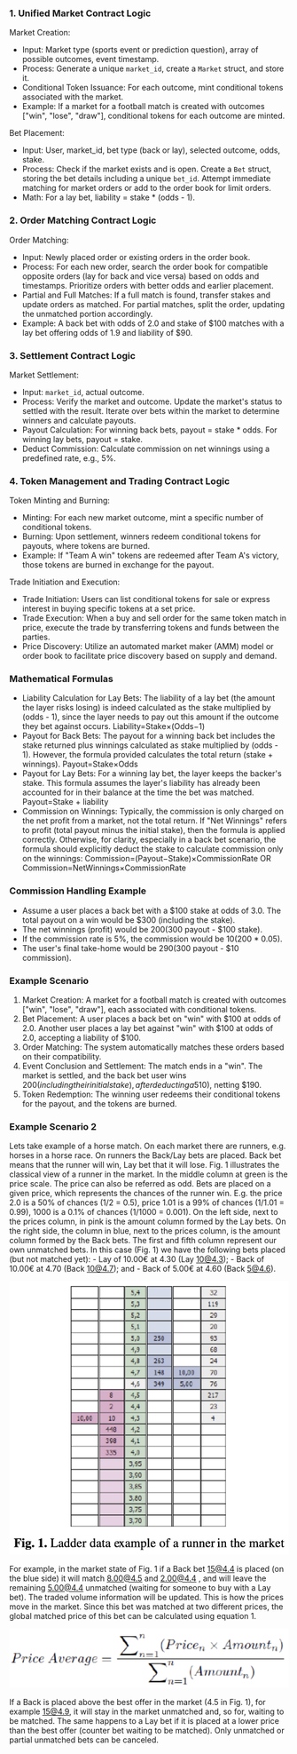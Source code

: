 ### 1\. Unified Market Contract Logic

Market Creation:

-   Input: Market type (sports event or prediction question), array of possible outcomes, event timestamp.
-   Process: Generate a unique `market_id`, create a `Market` struct, and store it.
-   Conditional Token Issuance: For each outcome, mint conditional tokens associated with the market.
-   Example: If a market for a football match is created with outcomes \["win", "lose", "draw"\], conditional tokens for each outcome are minted.

Bet Placement:

-   Input: User, market\_id, bet type (back or lay), selected outcome, odds, stake.
-   Process: Check if the market exists and is open. Create a `Bet` struct, storing the bet details including a unique `bet_id`. Attempt immediate matching for market orders or add to the order book for limit orders.
-   Math: For a lay bet, liability = stake \* (odds - 1).

### 2\. Order Matching Contract Logic

Order Matching:

-   Input: Newly placed order or existing orders in the order book.
-   Process: For each new order, search the order book for compatible opposite orders (lay for back and vice versa) based on odds and timestamps. Prioritize orders with better odds and earlier placement.
-   Partial and Full Matches: If a full match is found, transfer stakes and update orders as matched. For partial matches, split the order, updating the unmatched portion accordingly.
-   Example: A back bet with odds of 2.0 and stake of $100 matches with a lay bet offering odds of 1.9 and liability of $90.

### 3\. Settlement Contract Logic

Market Settlement:

-   Input: `market_id`, actual outcome.
-   Process: Verify the market and outcome. Update the market's status to settled with the result. Iterate over bets within the market to determine winners and calculate payouts.
-   Payout Calculation: For winning back bets, payout = stake \* odds. For winning lay bets, payout = stake.
-   Deduct Commission: Calculate commission on net winnings using a predefined rate, e.g., 5%.

### 4\. Token Management and Trading Contract Logic

Token Minting and Burning:

-   Minting: For each new market outcome, mint a specific number of conditional tokens.
-   Burning: Upon settlement, winners redeem conditional tokens for payouts, where tokens are burned.
-   Example: If "Team A win" tokens are redeemed after Team A's victory, those tokens are burned in exchange for the payout.

Trade Initiation and Execution:

-   Trade Initiation: Users can list conditional tokens for sale or express interest in buying specific tokens at a set price.
-   Trade Execution: When a buy and sell order for the same token match in price, execute the trade by transferring tokens and funds between the parties.
-   Price Discovery: Utilize an automated market maker (AMM) model or order book to facilitate price discovery based on supply and demand.

### Mathematical Formulas

-   Liability Calculation for Lay Bets: The liability of a lay bet (the amount the layer risks losing) is indeed calculated as the stake multiplied by (odds - 1), since the layer needs to pay out this amount if the outcome they bet against occurs. Liability=Stake×(Odds−1)
-   Payout for Back Bets: The payout for a winning back bet includes the stake returned plus winnings calculated as stake multiplied by (odds - 1). However, the formula provided calculates the total return (stake + winnings). Payout=Stake×Odds
-   Payout for Lay Bets: For a winning lay bet, the layer keeps the backer's stake. This formula assumes the layer's liability has already been accounted for in their balance at the time the bet was matched. Payout=Stake + liability
-   Commission on Winnings: Typically, the commission is only charged on the net profit from a market, not the total return. If "Net Winnings" refers to profit (total payout minus the initial stake), then the formula is applied correctly. Otherwise, for clarity, especially in a back bet scenario, the formula should explicitly deduct the stake to calculate commission only on the winnings: Commission=(Payout−Stake)×CommissionRate OR Commission=NetWinnings×CommissionRate
  
### Commission Handling Example

-   Assume a user places a back bet with a $100 stake at odds of 3.0. The total payout on a win would be $300 (including the stake).
-   The net winnings (profit) would be $200 ($300 payout - $100 stake).
-   If the commission rate is 5%, the commission would be $10 ($200 \* 0.05).
-   The user's final take-home would be $290 ($300 payout - $10 commission).

### Example Scenario

1.  Market Creation: A market for a football match is created with outcomes \["win", "lose", "draw"\], each associated with conditional tokens.
2.  Bet Placement: A user places a back bet on "win" with $100 at odds of 2.0. Another user places a lay bet against "win" with $100 at odds of 2.0, accepting a liability of $100.
3.  Order Matching: The system automatically matches these orders based on their compatibility.
4.  Event Conclusion and Settlement: The match ends in a "win". The market is settled, and the back bet user wins $200 (including their initial stake), after deducting a 5% commission ($10), netting $190.
5.  Token Redemption: The winning user redeems their conditional tokens for the payout, and the tokens are burned.
   

### Example Scenario 2
Lets take example of a horse match. On each market there are runners, e.g. horses in a horse race. On runners the Back/Lay bets are placed. Back bet means that the runner will win, Lay bet that it will lose. Fig. 1 illustrates the classical view of a runner in the market. In the middle column at green is the price scale. The price can also be referred as odd. Bets are placed on a given price, which represents the chances of the runner win.
E.g. the price 2.0 is a 50% of chances (1/2 = 0.5), price 1.01 is a 99% of chances (1/1.01 = 0.99), 1000 is a 0.1% of chances (1/1000 = 0.001). 
On the left side, next to the prices column, in pink is the amount column formed by the Lay bets. On the right side, the column in blue, next to the prices column, is the amount column formed by the Back bets. 
The first and fifth column represent our own unmatched bets. In this case (Fig. 1) we have the following bets placed (but not matched yet):  - Lay of 10.00€ at 4.30 (Lay 10@4.3); - Back of 10.00€ at 4.70 (Back 10@4.7); and - Back of 5.00€ at 4.60 (Back 5@4.6).


![Alt text](<Screenshot 2024-02-14 at 11.15.45 AM.png>)

For example, in the market state of Fig. 1 if a Back bet 15@4.4 is placed (on the blue side) it will match 8.00@4.5 and 2.00@4.4 , and will leave the remaining 5.00@4.4 unmatched (waiting for someone to buy with a Lay bet). The traded volume information will be updated. This is how the prices move in the market. Since this bet was matched at two different prices, the global matched price of this bet can be calculated using equation 1.

![Alt text](<Screenshot 2024-02-14 at 11.22.17 AM.png>)

If a Back is placed above the best offer in the market (4.5 in Fig. 1), for example 15@4.9, it will stay in the market unmatched and, so for, waiting to be matched. The same happens to a Lay bet if it is placed at a lower price than the best offer (counter bet waiting to be matched). Only unmatched or partial unmatched bets can be canceled. 
